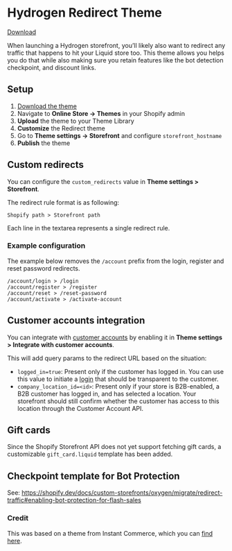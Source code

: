 # Hydrogen Redirect Theme

[Download](https://github.com/Shopify/hydrogen-redirect-theme/archive/refs/heads/main.zip)

When launching a Hydrogen storefront, you’ll likely also want to redirect
any traffic that happens to hit your Liquid store too. This theme allows you
helps you do that while also making sure you retain features like the bot
detection checkpoint, and discount links.

## Setup

1. [Download the theme](https://github.com/Shopify/hydrogen-redirect-theme/archive/refs/heads/main.zip)
2. Navigate to **Online Store -> Themes** in your Shopify admin
3. **Upload** the theme to your Theme Library
4. **Customize** the Redirect theme
5. Go to **Theme settings -> Storefront** and configure `storefront_hostname`
6. **Publish** the theme

## Custom redirects

You can configure the `custom_redirects` value in **Theme settings > Storefront**.

The redirect rule format is as following:

```
Shopify path > Storefront path
```

Each line in the textarea represents a single redirect rule.

### Example configuration

The example below removes the `/account` prefix from the login, register and reset password redirects.

```
/account/login > /login
/account/register > /register
/account/reset > /reset-password
/account/activate > /activate-account
```

## Customer accounts integration

You can integrate with [customer accounts](https://help.shopify.com/en/manual/customers/customer-accounts/new-customer-accounts) by enabling it in **Theme settings > Integrate with customer accounts**.

This will add query params to the redirect URL based on the situation:

- `logged_in=true`: Present only if the customer has logged in. You can use this value to initiate a [login](https://shopify.dev/docs/api/hydrogen/2024-01/utilities/createcustomeraccountclient#returns-propertydetail-login) that should be transparent to the customer.
- `company_location_id=<id>`: Present only if your store is B2B-enabled, a B2B customer has logged in, and has selected a location. Your storefront should still confirm whether the customer has access to this location through the Customer Account API.

## Gift cards

Since the Shopify Storefront API does not yet support fetching gift cards, a customizable `gift_card.liquid` template has been added.

## Checkpoint template for Bot Protection

See: https://shopify.dev/docs/custom-storefronts/oxygen/migrate/redirect-traffic#enabling-bot-protection-for-flash-sales

### Credit

This was based on a theme from Instant Commerce, which you can [find here](https://github.com/instantcommerce/shopify-headless-theme).
